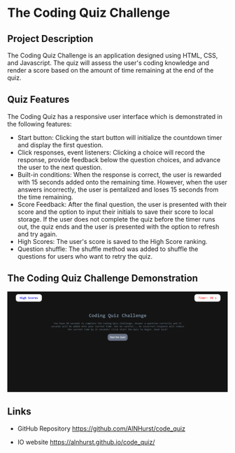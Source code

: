# The Coding Quiz Challenge
## Project Description
The Coding Quiz Challenge is an application designed using HTML, CSS, and Javascript. The quiz will assess the user's coding knowledge and render a score based on the amount of time remaining at the end of the quiz. 
## Quiz Features
The Coding Quiz has a responsive user interface which is demonstrated in the following features:
* Start button: Clicking the start button will initialize the countdown timer and display the first question. 
* Click responses, event listeners: Clicking a choice will record the response, provide feedback below the question choices, and advance the user to the next question. 
* Built-in conditions: When the response is correct, the user is rewarded with 15 seconds added onto the remaining time. However, when the user answers incorrectly, the user is pentalized and loses 15 seconds from the time remaining. 
* Score Feedback: After the final question, the user is presented with their score and the option to input their initials to save their score to local storage. If the user does not complete the quiz before the timer runs out, the quiz ends and the user is presented with the option to refresh and try again.
* High Scores: The user's score is saved to the High Score ranking. 
* Question shuffle: The shuffle method was added to shuffle the questions for users who want to retry the quiz. 

## The Coding Quiz Challenge Demonstration

![The Coding Quiz](https://github.com/AlNHurst/code_quiz/blob/main/Demo/coding_quiz.gif)

## Links
* GitHub Repository
https://github.com/AlNHurst/code_quiz

* IO website
https://alnhurst.github.io/code_quiz/
